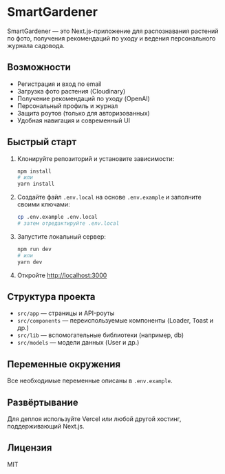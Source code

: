 # SmartGardener

SmartGardener — это Next.js-приложение для распознавания растений по фото, получения рекомендаций по уходу и ведения персонального журнала садовода.

## Возможности

- Регистрация и вход по email
- Загрузка фото растения (Cloudinary)
- Получение рекомендаций по уходу (OpenAI)
- Персональный профиль и журнал
- Защита роутов (только для авторизованных)
- Удобная навигация и современный UI

## Быстрый старт

1. Клонируйте репозиторий и установите зависимости:
   ```bash
   npm install
   # или
   yarn install
   ```
2. Создайте файл `.env.local` на основе `.env.example` и заполните своими ключами:
   ```bash
   cp .env.example .env.local
   # затем отредактируйте .env.local
   ```
3. Запустите локальный сервер:
   ```bash
   npm run dev
   # или
   yarn dev
   ```
4. Откройте [http://localhost:3000](http://localhost:3000)

## Структура проекта

- `src/app` — страницы и API-роуты
- `src/components` — переиспользуемые компоненты (Loader, Toast и др.)
- `src/lib` — вспомогательные библиотеки (например, db)
- `src/models` — модели данных (User и др.)

## Переменные окружения

Все необходимые переменные описаны в `.env.example`.

## Развёртывание

Для деплоя используйте Vercel или любой другой хостинг, поддерживающий Next.js.

## Лицензия

MIT

